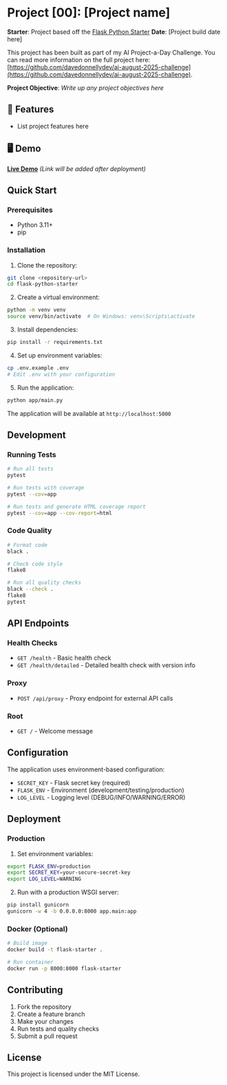 # Project [00]: [Project name]

**Starter**: Project based off the [Flask Python Starter](https://github.com/davedonnellydev/flask-python-starter)
**Date**: [Project build date here]

This project has been built as part of my AI Project-a-Day Challenge. You can read more information on the full project here: [https://github.com/davedonnellydev/ai-august-2025-challenge](https://github.com/davedonnellydev/ai-august-2025-challenge).

**Project Objective**: *Write up any project objectives here*

## 🚀 Features

- List project features here


## 🖥️ Demo

**[Live Demo](https://your-demo-url.com)**
*(Link will be added after deployment)*


## Quick Start

### Prerequisites

- Python 3.11+
- pip

### Installation

1. Clone the repository:
```bash
git clone <repository-url>
cd flask-python-starter
```

2. Create a virtual environment:
```bash
python -m venv venv
source venv/bin/activate  # On Windows: venv\Scripts\activate
```

3. Install dependencies:
```bash
pip install -r requirements.txt
```

4. Set up environment variables:
```bash
cp .env.example .env
# Edit .env with your configuration
```

5. Run the application:
```bash
python app/main.py
```

The application will be available at `http://localhost:5000`

## Development

### Running Tests

```bash
# Run all tests
pytest

# Run tests with coverage
pytest --cov=app

# Run tests and generate HTML coverage report
pytest --cov=app --cov-report=html
```

### Code Quality

```bash
# Format code
black .

# Check code style
flake8

# Run all quality checks
black --check .
flake8
pytest
```

## API Endpoints

### Health Checks

- `GET /health` - Basic health check
- `GET /health/detailed` - Detailed health check with version info

### Proxy

- `POST /api/proxy` - Proxy endpoint for external API calls

### Root

- `GET /` - Welcome message

## Configuration

The application uses environment-based configuration:

- `SECRET_KEY` - Flask secret key (required)
- `FLASK_ENV` - Environment (development/testing/production)
- `LOG_LEVEL` - Logging level (DEBUG/INFO/WARNING/ERROR)

## Deployment

### Production

1. Set environment variables:
```bash
export FLASK_ENV=production
export SECRET_KEY=your-secure-secret-key
export LOG_LEVEL=WARNING
```

2. Run with a production WSGI server:
```bash
pip install gunicorn
gunicorn -w 4 -b 0.0.0.0:8000 app.main:app
```

### Docker (Optional)

```bash
# Build image
docker build -t flask-starter .

# Run container
docker run -p 8000:8000 flask-starter
```

## Contributing

1. Fork the repository
2. Create a feature branch
3. Make your changes
4. Run tests and quality checks
5. Submit a pull request

## License

This project is licensed under the MIT License.